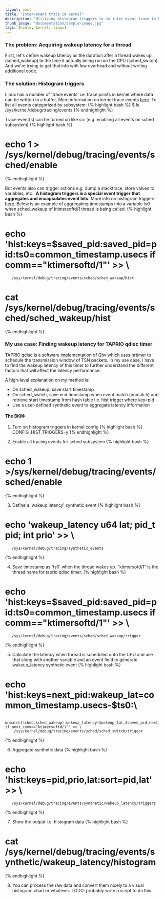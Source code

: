 ```yaml
---
layout: post
title: "Inter-event trace in kernel"
description: "Utilizing histogram triggers to do inter-event trace in kernel."
thumb_image: "documentation/sample-image.jpg"
tags: [howto, kernel, linux]
---
```

### The problem: Acquiring wakeup latency for a thread

First, let's define wakeup latency as the duration after a thread wakes up (sched_wakeup) to the time it actually being run on the CPU (sched_switch). And we're trying to get that info with low overhead and without writing additional code.

### The solution: Histogram triggers
Linux has a number of 'trace events' i.e. trace points in kernel where data can be written to a buffer. More information on kernel trace events [here](https://github.com/torvalds/linux/blob/master/Documentation/trace/events.rst). To list all events categorized by subsystem:
{% highlight bash %}
$ ls /sys/kernel/debug/tracing/events
{% endhighlight %}

Trace event(s) can be turned on like so: (e.g. enabling all events on sched subsystem)
{% highlight bash %}
# echo 1 > /sys/kernel/debug/tracing/events/sched/enable
{% endhighlight %}

But events also can trigger actions e.g. dump a stacktrace, store values to variables, etc.. **A histogram triggers is a special event trigger that aggregates and encapsulates event hits**. More info on histogram triggers [here](https://github.com/torvalds/linux/blob/master/Documentation/trace/histogram.rst). Below is an example of aggregating timestamps into a variable ts0 when sched_wakeup of ktimersoftd/1 thread is being called:
{% highlight bash %}
# echo 'hist:keys=$saved_pid:saved_pid=pid:ts0=common_timestamp.usecs if comm=="ktimersoftd/1"' >> \
       /sys/kernel/debug/tracing/events/sched/sched_wakeup/hist
# cat /sys/kernel/debug/tracing/events/sched/sched_wakeup/hist
{% endhighlight %}

### My use case: Finding wakeup latency for TAPRIO qdisc timer
TAPRIO qdisc is a software implementation of Qbv which uses hrtimer to schedule the transmission window of TSN packets. In my use case, I have to find the wakeup latency of this timer to further understand the different factors that will affect the latency performance.

A high-level explanation on my method is:
- On sched_wakeup, save start timestamp
- On sched_switch, save end timestamp when event match (onmatch) and retrieve start timestamp from hash table i.e. hist trigger where key=pid
- Use a user-defined synthetic event to aggregate latency information

#### The BKM:
1. Turn on histogram triggers in kernel config
{% highlight bash %}
CONFIG_HIST_TRIGGERS=y
{% endhighlight %}

2. Enable all tracing events for sched subsystem
{% highlight bash %}
# echo 1 >/sys/kernel/debug/tracing/events/sched/enable
{% endhighlight %}

3. Define a 'wakeup latency' synthetic event
{% highlight bash %}
# echo 'wakeup_latency u64 lat; pid_t pid; int prio' >> \
       /sys/kernel/debug/tracing/synthetic_events
{% endhighlight %}

4. Save timestamp as 'ts0' when the thread wakes up. "ktimersofd/1" is the thread name for taprio qdisc timer.
{% highlight bash %}
# echo 'hist:keys=$saved_pid:saved_pid=pid:ts0=common_timestamp.usecs if comm=="ktimersoftd/1"' >> \
       /sys/kernel/debug/tracing/events/sched/sched_wakeup/trigger
{% endhighlight %}

5. Calculate the latency when thread is scheduled onto the CPU and use that along with another variable and an event field to generate wakeup_latency synthetic event
{% highlight bash %}
# echo 'hist:keys=next_pid:wakeup_lat=common_timestamp.usecs-$ts0:\
		onmatch(sched.sched_wakeup).wakeup_latency($wakeup_lat,$saved_pid,next_prio) if next_comm=="ktimersoftd/1"' >> \
		/sys/kernel/debug/tracing/events/sched/sched_switch/trigger
{% endhighlight %}

6. Aggregate synthetic data
{% highlight bash %}
# echo 'hist:keys=pid,prio,lat:sort=pid,lat' >> \
       /sys/kernel/debug/tracing/events/synthetic/wakeup_latency/triggers
{% endhighlight %}

7. Show the output i.e. histogram data
{% highlight bash %}
# cat /sys/kernel/debug/tracing/events/synthetic/wakeup_latency/histogram
{% endhighlight %}

8. You can process the raw data and convert them nicely to a visual histogram chart or whatever. TODO: probably write a script to do this.

